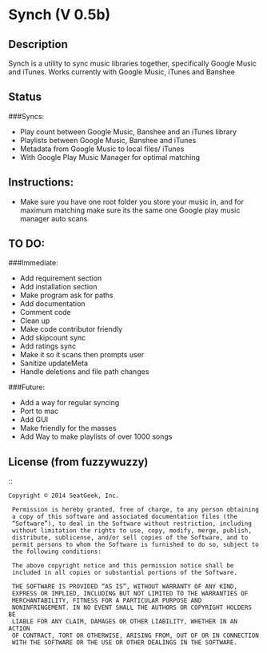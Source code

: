 Synch (V 0.5b)
=====

Description
-----------

Synch is a utility to sync music libraries together, specifically Google Music and iTunes.
Works currently with Google Music, iTunes and Banshee


Status
------

###Syncs:
- Play count between Google Music, Banshee and an iTunes library
- Playlists between Google Music, Banshee and iTunes
- Metadata from Google Music to local files/ iTunes
- With Google Play Music Manager for optimal matching

Instructions:
-------------
- Make sure you have one root folder you store your music in, and for maximum matching make sure its the same one Google play music manager auto scans


TO DO:
------

###Immediate:

- Add requirement section
- Add installation section
- Make program ask for paths
- Add documentation
- Comment code
- Clean up
- Make code contributor friendly
- Add skipcount sync
- Add ratings sync
- Make it so it scans then prompts user
- Sanitize updateMeta
- Handle deletions and file path changes

 
###Future:

- Add a way for regular syncing
- Port to mac
- Add GUI
- Make friendly for the masses
- Add Way to make playlists of over 1000 songs


License (from fuzzywuzzy)
-------------------------

::
    
    Copyright © 2014 SeatGeek, Inc.

     Permission is hereby granted, free of charge, to any person obtaining
     a copy of this software and associated documentation files (the
     “Software”), to deal in the Software without restriction, including
     without limitation the rights to use, copy, modify, merge, publish,
     distribute, sublicense, and/or sell copies of the Software, and to
     permit persons to whom the Software is furnished to do so, subject to
     the following conditions:

     The above copyright notice and this permission notice shall be
     included in all copies or substantial portions of the Software.

     THE SOFTWARE IS PROVIDED “AS IS”, WITHOUT WARRANTY OF ANY KIND,
     EXPRESS OR IMPLIED, INCLUDING BUT NOT LIMITED TO THE WARRANTIES OF
     MERCHANTABILITY, FITNESS FOR A PARTICULAR PURPOSE AND
     NONINFRINGEMENT. IN NO EVENT SHALL THE AUTHORS OR COPYRIGHT HOLDERS BE
     LIABLE FOR ANY CLAIM, DAMAGES OR OTHER LIABILITY, WHETHER IN AN ACTION
     OF CONTRACT, TORT OR OTHERWISE, ARISING FROM, OUT OF OR IN CONNECTION
     WITH THE SOFTWARE OR THE USE OR OTHER DEALINGS IN THE SOFTWARE.
